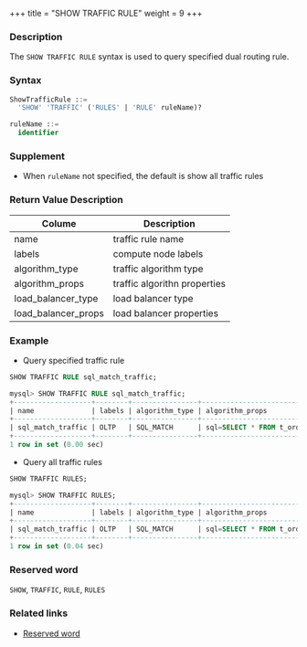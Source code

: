 +++
title = "SHOW TRAFFIC RULE"
weight = 9
+++

### Description

The `SHOW TRAFFIC RULE` syntax is used to query specified dual routing rule.

### Syntax

```sql
ShowTrafficRule ::=
  'SHOW' 'TRAFFIC' ('RULES' | 'RULE' ruleName)?

ruleName ::=
  identifier
```

### Supplement

- When `ruleName` not specified, the default is show all traffic rules

### Return Value Description

| Colume              | Description                  |
|---------------------|------------------------------|
| name                | traffic rule name            |
| labels              | compute node labels          |
| algorithm_type      | traffic algorithm type       |
| algorithm_props     | traffic algorithn properties |
| load_balancer_type  | load balancer type           |
| load_balancer_props | load balancer properties     |

### Example

- Query specified traffic rule

```sql
SHOW TRAFFIC RULE sql_match_traffic;
```

```sql
mysql> SHOW TRAFFIC RULE sql_match_traffic;
+-------------------+--------+----------------+--------------------------------------------------------------------------------+--------------------+---------------------+
| name              | labels | algorithm_type | algorithm_props                                                                | load_balancer_type | load_balancer_props |
+-------------------+--------+----------------+--------------------------------------------------------------------------------+--------------------+---------------------+
| sql_match_traffic | OLTP   | SQL_MATCH      | sql=SELECT * FROM t_order WHERE order_id = 1; UPDATE t_order SET order_id = 5; | RANDOM             |                     |
+-------------------+--------+----------------+--------------------------------------------------------------------------------+--------------------+---------------------+
1 row in set (0.00 sec)
```

- Query all traffic rules

```sql
SHOW TRAFFIC RULES;
```

```sql
mysql> SHOW TRAFFIC RULES;
+-------------------+--------+----------------+--------------------------------------------------------------------------------+--------------------+---------------------+
| name              | labels | algorithm_type | algorithm_props                                                                | load_balancer_type | load_balancer_props |
+-------------------+--------+----------------+--------------------------------------------------------------------------------+--------------------+---------------------+
| sql_match_traffic | OLTP   | SQL_MATCH      | sql=SELECT * FROM t_order WHERE order_id = 1; UPDATE t_order SET order_id = 5; | RANDOM             |                     |
+-------------------+--------+----------------+--------------------------------------------------------------------------------+--------------------+---------------------+
1 row in set (0.04 sec)
```

### Reserved word

`SHOW`, `TRAFFIC`, `RULE`, `RULES`

### Related links

- [Reserved word](/en/reference/distsql/syntax/reserved-word/)

